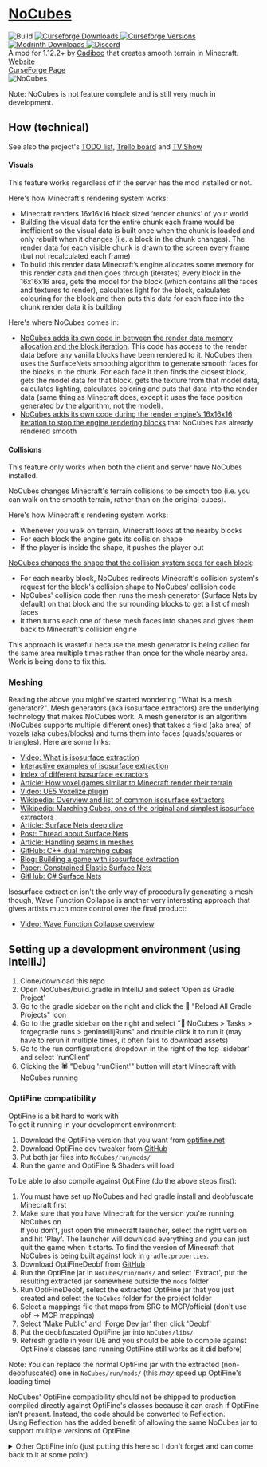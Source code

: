 # [NoCubes](https://Cadiboo.github.io/projects/nocubes/)
![Build](https://github.com/Cadiboo/NoCubes/workflows/Build/badge.svg?branch=master)
[
![Curseforge Downloads](https://cf.way2muchnoise.eu/full_nocubes_downloads.svg)
![Curseforge Versions](https://cf.way2muchnoise.eu/versions/nocubes.svg)
](https://www.curseforge.com/minecraft/mc-mods/nocubes)
[
![Modrinth Downloads](https://modrinth-utils.vercel.app/api/badge/downloads?id=w3bbwFYU)
](https://modrinth.com/mod/nocubes)
[
![Discord](https://img.shields.io/discord/493715188843937793?label=Discord)
](https://discord.gg/NWzs34rqPB)  
A mod for 1.12.2+ by [Cadiboo](https://github.com/Cadiboo) that creates smooth terrain in Minecraft.  
[Website](https://Cadiboo.github.io/projects/nocubes/)  
[CurseForge Page](https://minecraft.curseforge.com/projects/nocubes)  
![NoCubes](https://cadiboo.github.io/projects/nocubes/sd-images/realistic.png "NoCubes")  

Note: NoCubes is not feature complete and is still very much in development.

## How (technical)
See also the project's [TODO list](TODO.md), [Trello board](https://trello.com/b/k1Rfd0aj/nocubes) and [TV Show](https://www.imdb.com/title/tt7876360)
#### Visuals
This feature works regardless of if the server has the mod installed or not.

Here's how Minecraft's rendering system works:
- Minecraft renders 16x16x16 block sized ‘render chunks’ of your world
- Building the visual data for the entire chunk each frame would be inefficient so the visual data is built once when the chunk is loaded and only rebuilt when it changes (i.e. a block in the chunk changes). The render data for each visible chunk is drawn to the screen every frame (but not recalculated each frame)
- To build this render data Minecraft’s engine allocates some memory for this render data and then goes through (iterates) every block in the 16x16x16 area, gets the model for the block (which contains all the faces and textures to render), calculates light for the block, calculates colouring for the block and then puts this data for each face into the chunk render data it is building

Here's where NoCubes comes in:
- [NoCubes adds its own code in between the render data memory allocation and the block iteration](src/main/java/io/github/cadiboo/nocubes/hooks/MixinAsm.java). This code has access to the render data before any vanilla blocks have been rendered to it. NoCubes then uses the SurfaceNets smoothing algorithm to generate smooth faces for the blocks in the chunk. For each face it then finds the closest block, gets the model data for that block, gets the texture from that model data, calculates lighting, calculates coloring and puts that data into the render data (same thing as Minecraft does, except it uses the face position generated by the algorithm, not the model).
- [NoCubes adds its own code during the render engine’s 16x16x16 iteration to stop the engine rendering blocks](src/main/java/io/github/cadiboo/nocubes/mixin/RenderChunkRebuildTaskMixin.java) that NoCubes has already rendered smooth

#### Collisions
This feature only works when both the client and server have NoCubes installed.

NoCubes changes Minecraft's terrain collisions to be smooth too (i.e. you can walk on the smooth terrain, rather than on the original cubes).

Here's how Minecraft's rendering system works:
- Whenever you walk on terrain, Minecraft looks at the nearby blocks
- For each block the engine gets its collision shape
- If the player is inside the shape, it pushes the player out

[NoCubes changes the shape that the collision system sees for each block](src/main/java/io/github/cadiboo/nocubes/mixin/BlockStateBaseMixin.java):
- For each nearby block, NoCubes redirects Minecraft's collision system's request for the block's collision shape to NoCubes' collision code
- NoCubes' collision code then runs the mesh generator (Surface Nets by default) on that block and the surrounding blocks to get a list of mesh faces
- It then turns each one of these mesh faces into shapes and gives them back to Minecraft's collision engine

This approach is wasteful because the mesh generator is being called for the same area multiple times rather than once for the whole nearby area. Work is being done to fix this.

### Meshing
Reading the above you might've started wondering "What is a mesh generator?".
Mesh generators (aka isosurface extractors) are the underlying technology that makes NoCubes work.
A mesh generator is an algorithm (NoCubes supports multiple different ones) that takes a field (aka area) of voxels (aka cubes/blocks) and turns them into faces (quads/squares or triangles).
Here are some links:
- [Video: What is isosurface extraction](https://youtu.be/6oMZb3yP_H8)
- [Interactive examples of isosurface extraction](https://wordsandbuttons.online/interactive_explanation_of_marching_cubes_and_dual_contouring.html)
- [Index of different isosurface extractors](https://swiftcoder.wordpress.com/planets/isosurface-extraction/)
- [Article: How voxel games similar to Minecraft render their terrain](https://0fps.net/2012/06/30/meshing-in-a-minecraft-game/)
- [Video: UE5 Voxelize plugin](https://youtu.be/bvcBBa3X4js)
- [Wikipedia: Overview and list of common isosurface extractors](https://en.wikipedia.org/wiki/Isosurface#Implementation_algorithms)
- [Wikipedia: Marching Cubes, one of the original and simplest isosurface extractors](https://en.wikipedia.org/wiki/Marching_cubes)
- [Article: Surface Nets deep dive](https://bonsairobo.medium.com/smooth-voxel-mapping-a-technical-deep-dive-on-real-time-surface-nets-and-texturing-ef06d0f8ca14)
- [Post: Thread about Surface Nets](https://www.reddit.com/r/VoxelGameDev/comments/pklhuo/i_wish_i_found_surface_nets_sooner/)
- [Article: Handling seams in meshes](http://ngildea.blogspot.com/2014/09/dual-contouring-chunked-terrain.html)
- [GitHub: C++ dual marching cubes](https://github.com/dominikwodniok/dualmc)
- [Blog: Building a game with isosurface extraction](http://procworld.blogspot.com/search/label/Dual%20Contouring)
- [Paper: Constrained Elastic Surface Nets](https://www.merl.com/publications/docs/TR99-24.pdf)
- [GitHub: C# Surface Nets](https://github.com/TomaszFoster/NaiveSurfaceNets)

Isosurface extraction isn't the only way of procedurally generating a mesh though, Wave Function Collapse is another very interesting approach that gives artists much more control over the final product:
- [Video: Wave Function Collapse overview](https://youtu.be/20KHNA9jTsE)

## Setting up a development environment (using IntelliJ)
1. Clone/download this repo
1. Open NoCubes/build.gradle in IntelliJ and select 'Open as Gradle Project'
1. Go to the gradle sidebar on the right and click the 🔄 "Reload All Gradle Projects" icon
1. Go to the gradle sidebar on the right and select "🐘 NoCubes > Tasks > forgegradle runs > genIntellijRuns" and double click it to run it (may have to rerun it multiple times, it often fails to download assets)
1. Go to the run configurations dropdown in the right of the top 'sidebar' and select 'runClient'
1. Clicking the 🕷 "Debug 'runClient'" button will start Minecraft with NoCubes running

### OptiFine compatibility
OptiFine is a bit hard to work with  
To get it running in your development environment:  
1. Download the OptiFine version that you want from [optifine.net](https://optifine.net/downloads)  
1. Download OptiFine dev tweaker from [GitHub](https://github.com/OpenCubicChunks/OptiFineDevTweaker/releases/latest)  
1. Put both jar files into `NoCubes/run/mods/`  
1. Run the game and OptiFine & Shaders will load

To be able to also compile against OptiFine (do the above steps first):
1. You must have set up NoCubes and had gradle install and deobfuscate Minecraft first
1. Make sure that you have Minecraft for the version you're running NoCubes on  
     If you don't, just open the minecraft launcher, select the right version and hit 'Play'.
     The launcher will download everything and you can just quit the game when it starts.
     To find the version of Minecraft that NoCubes is being built against look in `gradle.properties`.
1. Download OptiFineDeobf from [GitHub](https://github.com/Cadiboo/OptiFineDeobf/releases/latest)
1. Run the OptiFine jar in `NoCubes/run/mods/` and select 'Extract', put the resulting extracted jar somewhere outside the `mods` folder
1. Run OptiFineDeobf, select the extracted OptiFine jar that you just created and select the `NoCubes` folder for the project folder
1. Select a mappings file that maps from SRG to MCP/official (don't use obf -> MCP mappings)
1. Select 'Make Public' and 'Forge Dev jar' then click 'Deobf'
1. Put the deobfuscated OptiFine jar into `NoCubes/libs/`
1. Refresh gradle in your IDE and you should be able to compile against OptiFine's classes (and running OptiFine still works as it did before)

Note: You can replace the normal OptiFine jar with the extracted (non-deobfuscated) one in `NoCubes/run/mods/` (this *may* speed up OptiFine's loading time)

NoCubes' OptiFine compatibility should not be shipped to production compiled directly against OptiFine's classes because
it can crash if OptiFine isn't present. Instead, the code should be converted to Reflection.  
Using Reflection has the added benefit of allowing the same NoCubes jar to support multiple versions of OptiFine.

<details>
  <summary>Other OptiFine info (just putting this here so I don't forget and can come back to it at some point)</summary>

  It's possible to get Forge to do most of the work by adding the following code to `build.gradle`.
  ```groovy
  repositories {
    flatDir {
      dirs 'run/mods'
    }
  }
  dependencies {
    // OptiFine is the first dependency because so that we can compile against its version of vanilla's classes, not Forge's
    // Needs a group classifier even though it's not used, this can be anything, I used 'undefined'
    compileOnly fg.deobf('undefined:OptiFine_1.16.5_HD_U_G8_pre12_MOD.jar:')
    
    //... other dependencies like Forge
  }
  ```
  However, this doesn't fully work because Forge doesn't apply my ATs to OptiFine's classes :(  
  It's probably possible to run [AccessTransformers](https://github.com/MinecraftForge/ForgeGradle/blob/6639464b29b0923187eee0a609e546ba9f1b998b/src/userdev/java/net/minecraftforge/gradle/userdev/tasks/AccessTransformJar.java#L45) ourselves against the deobfed OptiFine dependency, but I can't figure out how   
</details>
